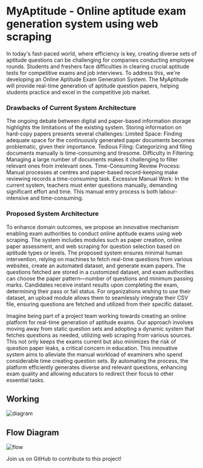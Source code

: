 # MyAptitude - Online aptitude exam generation system using web scraping

In today's fast-paced world, where efficiency is key, creating diverse sets of aptitude questions can be challenging for companies conducting employee rounds. Students and freshers face difficulties in clearing crucial aptitude tests for competitive exams and job interviews. To address this, we're developing an Online Aptitude Exam Generation System. The MyAptitude will provide real-time generation of aptitude question papers, helping students practice and excel in the competitive job market.

### Drawbacks of Current System Architecture
The ongoing debate between digital and paper-based information storage highlights the limitations of the existing system. Storing information on hard-copy papers presents several challenges:
Limited Space: Finding adequate space for the continuously generated paper documents becomes problematic, given their importance.
Tedious Filing: Categorizing and filing documents manually is time-consuming and tiresome.
Difficulty in Filtering: Managing a large number of documents makes it challenging to filter relevant ones from irrelevant ones.
Time-Consuming Review Process: Manual processes at centres and paper-based record-keeping make reviewing records a time-consuming task.
Excessive Manual Work: In the current system, teachers must enter questions manually, demanding significant effort and time. This manual entry process is both labour-intensive and time-consuming.

### Proposed System Architecture
To enhance domain outcomes, we propose an innovative mechanism enabling exam authorities to conduct online aptitude exams using web scraping. The system includes modules such as paper creation, online paper assessment, and web scraping for question selection based on aptitude types or levels. 
The proposed system ensures minimal human intervention, relying on machines to fetch real-time questions from various websites, create an automated dataset, and generate exam papers. The questions fetched are stored in a customized dataset, and exam authorities can choose the paper pattern—number of questions and minimum passing marks. Candidates receive instant results upon completing the exam, determining their pass or fail status. For organizations wishing to use their dataset, an upload module allows them to seamlessly integrate their CSV file, ensuring questions are fetched and utilized from their specific dataset.

Imagine being part of a project team working towards creating an online platform for real-time generation of aptitude exams. Our approach involves moving away from static question sets and adopting a dynamic system that fetches questions as needed, utilizing web scraping from various sources. This not only keeps the exams current but also minimizes the risk of question paper leaks, a critical concern in education. This innovative system aims to alleviate the manual workload of examiners who spend considerable time creating question sets. By automating the process, the platform efficiently generates diverse and relevant questions, enhancing exam quality and allowing educators to redirect their focus to other essential tasks. 

## Working
![diagram](https://github.com/Nisha-Sagar/MyAptitude/assets/121662936/20a9b8af-c8ad-40c9-85a1-bf1502997312)

## Flow Diagram
![flow](https://github.com/Nisha-Sagar/MyAptitude/assets/121662936/783e4276-998b-4b50-93b9-569dec341ee3)


Join us on GitHub to contribute to this project!





